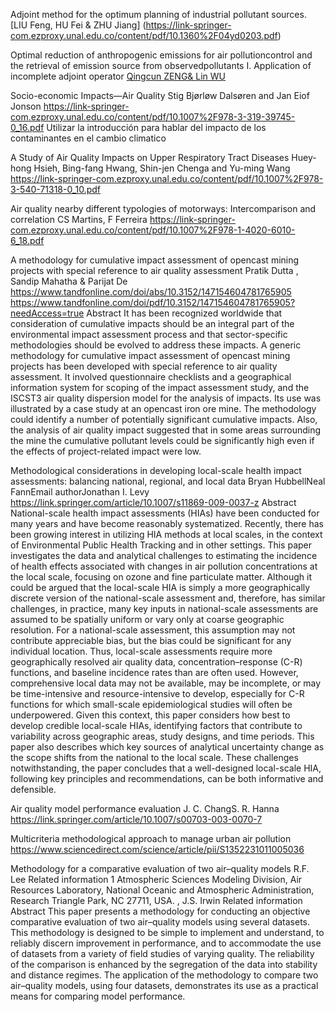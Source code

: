 
Adjoint method for the optimum planning of industrial pollutant sources.
[LIU Feng, HU Fei & ZHU Jiang] (https://link-springer-com.ezproxy.unal.edu.co/content/pdf/10.1360%2F04yd0203.pdf)

Optimal reduction of anthropogenic emissions for air pollutioncontrol and the retrieval of emission source from observedpollutants Ӏ. Application of incomplete adjoint operator
[Qingcun ZENG& Lin WU](https://link-springer-com.ezproxy.unal.edu.co/content/pdf/10.1007%2Fs11430-017-9199-2.pdf)

Socio-economic Impacts—Air Quality
Stig Bjørløw Dalsøren and Jan Eiof Jonson
https://link-springer-com.ezproxy.unal.edu.co/content/pdf/10.1007%2F978-3-319-39745-0_16.pdf
Utilizar la introducción para hablar del impacto de los contaminantes en el cambio climatico


A Study of Air Quality Impacts on Upper Respiratory Tract Diseases
Huey-hong Hsieh, Bing-fang Hwang, Shin-jen Chenga and Yu-ming Wang
https://link-springer-com.ezproxy.unal.edu.co/content/pdf/10.1007%2F978-3-540-71318-0_10.pdf

Air quality nearby different typologies  of motorways: Intercomparison and correlation 
CS Martins, F Ferreira 
https://link-springer-com.ezproxy.unal.edu.co/content/pdf/10.1007%2F978-1-4020-6010-6_18.pdf

A methodology for cumulative impact assessment of opencast mining projects with special reference to air quality assessment
Pratik Dutta , Sandip Mahatha & Parijat De 
https://www.tandfonline.com/doi/abs/10.3152/147154604781765905
https://www.tandfonline.com/doi/pdf/10.3152/147154604781765905?needAccess=true
Abstract
It has been recognized worldwide that consideration of cumulative impacts should be an integral part of the environmental impact assessment process and that sector-specific methodologies should be evolved to address these impacts. A generic methodology for cumulative impact assessment of opencast mining projects has been developed with special reference to air quality assessment. It involved questionnaire checklists and a geographical information system for scoping of the impact assessment study, and the ISCST3 air quality dispersion model for the analysis of impacts. Its use was illustrated by a case study at an opencast iron ore mine. The methodology could identify a number of potentially significant cumulative impacts. Also, the analysis of air quality impact suggested that in some areas surrounding the mine the cumulative pollutant levels could be significantly high even if the effects of project-related impact were low.


Methodological considerations in developing local-scale health impact assessments: balancing national, regional, and local data
Bryan HubbellNeal FannEmail authorJonathan I. Levy
https://link.springer.com/article/10.1007/s11869-009-0037-z
Abstract
National-scale health impact assessments (HIAs) have been conducted for many years and have become reasonably systematized. Recently, there has been growing interest in utilizing HIA methods at local scales, in the context of Environmental Public Health Tracking and in other settings. This paper investigates the data and analytical challenges to estimating the incidence of health effects associated with changes in air pollution concentrations at the local scale, focusing on ozone and fine particulate matter. Although it could be argued that the local-scale HIA is simply a more geographically discrete version of the national-scale assessment and, therefore, has similar challenges, in practice, many key inputs in national-scale assessments are assumed to be spatially uniform or vary only at coarse geographic resolution. For a national-scale assessment, this assumption may not contribute appreciable bias, but the bias could be significant for any individual location. Thus, local-scale assessments require more geographically resolved air quality data, concentration–response (C-R) functions, and baseline incidence rates than are often used. However, comprehensive local data may not be available, may be incomplete, or may be time-intensive and resource-intensive to develop, especially for C-R functions for which small-scale epidemiological studies will often be underpowered. Given this context, this paper considers how best to develop credible local-scale HIAs, identifying factors that contribute to variability across geographic areas, study designs, and time periods. This paper also describes which key sources of analytical uncertainty change as the scope shifts from the national to the local scale. These challenges notwithstanding, the paper concludes that a well-designed local-scale HIA, following key principles and recommendations, can be both informative and defensible.

Air quality model performance evaluation
J. C. ChangS. R. Hanna
https://link.springer.com/article/10.1007/s00703-003-0070-7

Multicriteria methodological approach to manage urban air pollution
https://www.sciencedirect.com/science/article/pii/S1352231011005036



Methodology for a comparative evaluation of two air–quality models
R.F. Lee Related information
1 Atmospheric Sciences Modeling Division, Air Resources Laboratory, National Oceanic and Atmospheric Administration, Research Triangle Park, NC 27711, USA.
, J.S. Irwin Related information
Abstract
This paper presents a methodology for conducting an objective comparative evaluation of two air–quality models using several datasets. This methodology is designed to be simple to implement and understand, to reliably discern improvement in performance, and to accommodate the use of datasets from a variety of field studies of varying quality. The reliability of the comparison is enhanced by the segregation of the data into stability and distance regimes. The application of the methodology to compare two air–quality models, using four datasets, demonstrates its use as a practical means for comparing model performance.





